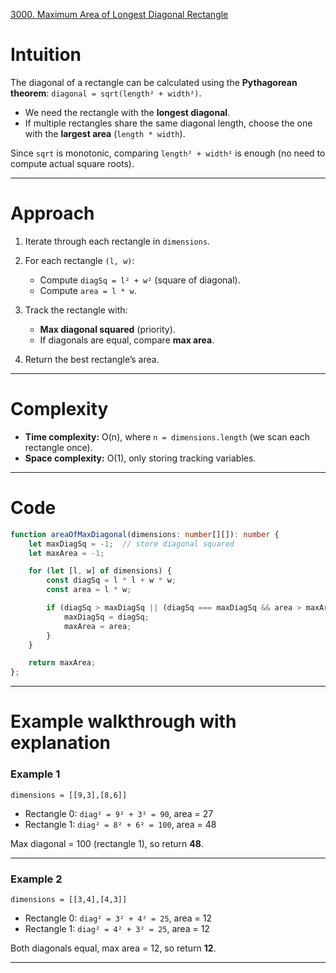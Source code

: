 [3000. Maximum Area of Longest Diagonal Rectangle](https://leetcode.com/problems/maximum-area-of-longest-diagonal-rectangle/)

# Intuition

The diagonal of a rectangle can be calculated using the **Pythagorean theorem**:
`diagonal = sqrt(length² + width²)`.

* We need the rectangle with the **longest diagonal**.
* If multiple rectangles share the same diagonal length, choose the one with the **largest area** (`length * width`).

Since `sqrt` is monotonic, comparing `length² + width²` is enough (no need to compute actual square roots).

---

# Approach

1. Iterate through each rectangle in `dimensions`.
2. For each rectangle `(l, w)`:

   * Compute `diagSq = l² + w²` (square of diagonal).
   * Compute `area = l * w`.
3. Track the rectangle with:

   * **Max diagonal squared** (priority).
   * If diagonals are equal, compare **max area**.
4. Return the best rectangle’s area.

---

# Complexity

* **Time complexity:** O(n), where `n = dimensions.length` (we scan each rectangle once).
* **Space complexity:** O(1), only storing tracking variables.

---

# Code

```typescript
function areaOfMaxDiagonal(dimensions: number[][]): number {
    let maxDiagSq = -1;  // store diagonal squared
    let maxArea = -1;

    for (let [l, w] of dimensions) {
        const diagSq = l * l + w * w;
        const area = l * w;

        if (diagSq > maxDiagSq || (diagSq === maxDiagSq && area > maxArea)) {
            maxDiagSq = diagSq;
            maxArea = area;
        }
    }

    return maxArea;
};

```

---

# Example walkthrough with explanation

### Example 1

`dimensions = [[9,3],[8,6]]`

* Rectangle 0: `diag² = 9² + 3² = 90`, area = 27
* Rectangle 1: `diag² = 8² + 6² = 100`, area = 48

Max diagonal = 100 (rectangle 1), so return **48**.

---

### Example 2

`dimensions = [[3,4],[4,3]]`

* Rectangle 0: `diag² = 3² + 4² = 25`, area = 12
* Rectangle 1: `diag² = 4² + 3² = 25`, area = 12

Both diagonals equal, max area = 12, so return **12**.

---
